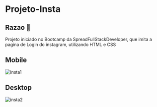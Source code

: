 # Projeto-Insta

## Razao 🧠

Projeto iniciado no Bootcamp da SpreadFullStackDeveloper, que imita a pagina de Login do instagram, utilizando HTML e CSS

## Mobile

![insta1](https://user-images.githubusercontent.com/101023123/192109095-8a69ef7b-bd69-412f-9428-2d5dab8449f9.png)

## Desktop

![insta2](https://user-images.githubusercontent.com/101023123/192109122-d2244340-f021-4185-898f-f241d328826d.png)

